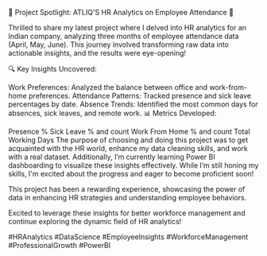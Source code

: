 🌟 Project Spotlight: ATLIQ'S HR Analytics on Employee Attendance 🌟

Thrilled to share my latest project where I delved into HR analytics for an Indian company, analyzing three months of employee attendance data (April, May, June). This journey involved transforming raw data into actionable insights, and the results were eye-opening!

🔍 Key Insights Uncovered:

Work Preferences: Analyzed the balance between office and work-from-home preferences.
Attendance Patterns: Tracked presence and sick leave percentages by date.
Absence Trends: Identified the most common days for absences, sick leaves, and remote work.
📊 Metrics Developed:

Presence %
Sick Leave % and count
Work From Home % and count
Total Working Days
The purpose of choosing and doing this project was to get acquainted with the HR world, enhance my data cleaning skills, and work with a real dataset. Additionally, I’m currently learning Power BI dashboarding to visualize these insights effectively. While I’m still honing my skills, I'm excited about the progress and eager to become proficient soon!

This project has been a rewarding experience, showcasing the power of data in enhancing HR strategies and understanding employee behaviors.

Excited to leverage these insights for better workforce management and continue exploring the dynamic field of HR analytics!

#HRAnalytics #DataScience #EmployeeInsights #WorkforceManagement #ProfessionalGrowth #PowerBI
